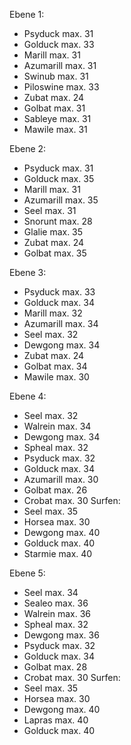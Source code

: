 Ebene 1:
- Psyduck max. 31
- Golduck max. 33
- Marill max. 31
- Azumarill max. 31
- Swinub max. 31
- Piloswine max. 33
- Zubat max. 24
- Golbat max. 31
- Sableye max. 31
- Mawile max. 31

Ebene 2:
- Psyduck max. 31
- Golduck max. 35
- Marill max. 31
- Azumarill max. 35
- Seel max. 31
- Snorunt max. 28
- Glalie max. 35
- Zubat max. 24
- Golbat max. 35

Ebene 3:
- Psyduck max. 33
- Golduck max. 34
- Marill max. 32
- Azumarill max. 34
- Seel max. 32
- Dewgong max. 34
- Zubat max. 24
- Golbat max. 34
- Mawile max. 30

Ebene 4:
- Seel max. 32
- Walrein max. 34
- Dewgong max. 34
- Spheal max. 32
- Psyduck max. 32
- Golduck max. 34
- Azumarill max. 30
- Golbat max. 26
- Crobat max. 30
Surfen:
- Seel max. 35
- Horsea max. 30
- Dewgong max. 40
- Golduck max. 40
- Starmie max. 40

Ebene 5:
- Seel max. 34
- Sealeo max. 36
- Walrein max. 36
- Spheal max. 32
- Dewgong max. 36
- Psyduck max. 32
- Golduck max. 34
- Golbat max. 28
- Crobat max. 30
Surfen:
- Seel max. 35
- Horsea max. 30
- Dewgong max. 40
- Lapras max. 40
- Golduck max. 40
